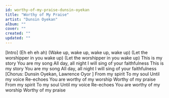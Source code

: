 ```yaml
---
id: worthy-of-my-praise-dunsin-oyekan
title: "Worthy of My Praise"
artist: "Dunsin Oyekan"
album: ""
cover: ""
created: ""
updated: ""
---
```


[Intro]
(Eh eh eh ah)
(Wake up, wake up, wake up, wake up)
(Let the worshipper in you wake up)
(Let the worshipper in you wake up)
This is my story
You are my song
All day, all night
I will sing of your faithfulness
This is my story
You are my song
All day, all night
I will sing of your faithfulness
[Chorus: Dunsin Oyekan, 
Lawrence Oyor
]
From my spirit
To my soul
Until my voice
Re-echoes
You are worthy of my worship
Worthy of my praise
From my spirit
To my soul
Until my voice
Re-echoes
You are worthy of my worship
Worthy of my praise